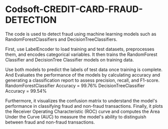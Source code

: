 # Codsoft-CREDIT-CARD-FRAUD-DETECTION
The code is used to detect fraud using machine learning models such as RandomForestClassifiers and DecisionTreeClassifiers. 

First, use LabelEncoder to load training and test datasets, preprocesses them, and encodes categorical variables. It then trains the RandomForest Classifier and DecisionTree Classifier models on training data. 

Use both models to predict the labels of test data once training is complete. And Evaluates the performance of the models by calculating accuracy and generating a classification report to assess precision, recall, and F1-score.
RandomForestClassifier Accuracy = 99.76%
DecisionTreeClassifier Accuracy = 99.54%

Furthermore, it visualizes the confusion matrix to understand the model's performance in classifying fraud and non-fraud transactions. Finally, it plots the Receiver Operating Characteristic (ROC) curve and computes the Area Under the Curve (AUC) to measure the model's ability to distinguish between fraud and non-fraud transactions.
